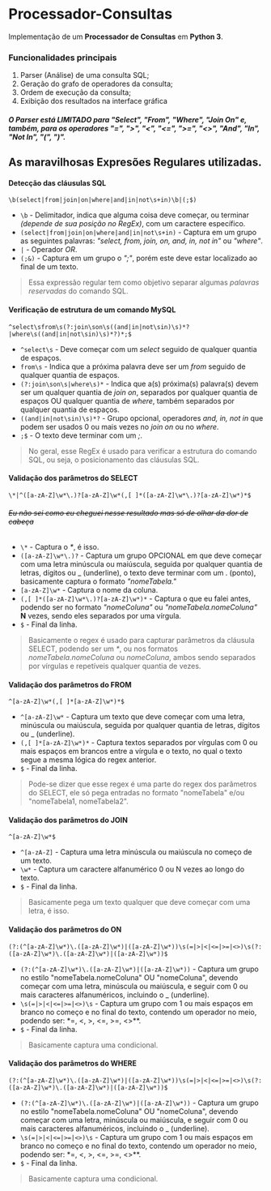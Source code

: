 # **Processador-Consultas**
Implementação de um **Processador de Consultas** em **Python 3**.

### **Funcionalidades principais**
1. Parser (Análise) de uma consulta SQL;
2. Geração do grafo de operadores da consulta;
3. Ordem de execução da consulta;
4. Exibição dos resultados na interface gráfica

##### O Parser está **LIMITADO** para *"Select", "From", "Where", "Join On"* e, também, para os operadores *"=", ">", "<", "<=", ">=", "<>", "And", "In", "Not In", "(", ")"*.

## **As maravilhosas Expresões Regulares utilizadas.**
#### **Detecção das cláusulas SQL**
`\b(select|from|join|on|where|and|in|not\s+in)\b|(;$)`
* `\b` - Delimitador, indica que alguma coisa deve começar, ou terminar *(depende de sua posição no RegEx)*, com um caractere específico.
* `(select|from|join|on|where|and|in|not\s+in)` - Captura em um grupo as seguintes palavras: *"select, from, join, on, and, in, not in"* ou *"where"*.
* `|` - Operador *OR*.
* `(;&)` - Captura em um grupo o *";"*, porém este deve estar localizado ao final de um texto.
> Essa expressão regular tem como objetivo separar algumas *palavras reservadas* do comando SQL.

#### **Verificação de estrutura de um comando MySQL**
`^select\sfrom\s(?:join\son\s((and|in|not\sin)\s)*?|where\s((and|in|not\sin)\s)*?)*;$`
* `^select\s` - Deve começar com um *select* seguido de qualquer quantia de espaços.
* `from\s` - Indica que a próxima palavra deve ser um *from* seguido de qualquer quantia de espaços.
* `(?:join\son\s|where\s)*` - Indica que a(s) próxima(s) palavra(s) devem ser um qualquer quantia de *join* *on*, separados por qualquer quantia de espaços OU qualquer quantia de *where*, também separados por qualquer quantia de espaços.
* `((and|in|not\sin)\s)*?` - Grupo opcional, operadores *and, in, not in* que podem ser usados 0 ou mais vezes no *join on* ou no *where*. 
* `;$` - O texto deve terminar com um *;*.
> No geral, esse RegEx é usado para verificar a estrutura do comando SQL, ou seja, o posicionamento das cláusulas SQL.

#### **Validação dos parâmetros do SELECT**
`\*|^([a-zA-Z]\w*\.)?[a-zA-Z]\w*(,[ ]*([a-zA-Z]\w*\.)?[a-zA-Z]\w*)*$`
###### *~~Eu não sei como eu cheguei nesse resultado mas só de olhar da dor de cabeça~~*
* `\*` - Captura o *\**, é isso.
* `([a-zA-Z]\w*\.)?` - Captura um grupo OPCIONAL em que deve começar com uma letra minúscula ou maiúscula, seguida por qualquer quantia de letras, dígitos ou _ (underline), o texto deve terminar com um . (ponto), basicamente captura o formato *"nomeTabela."*
* `[a-zA-Z]\w*` - Captura o nome da coluna.
* `(,[ ]*([a-zA-Z]\w*\.)?[a-zA-Z]\w*)*` - Captura o que eu falei antes, podendo ser no formato *"nomeColuna"* ou *"nomeTabela.nomeColuna"* **N** vezes, sendo eles separados por uma vírgula.
* `$` - Final da linha.
> Basicamente o regex é usado para capturar parâmetros da cláusula SELECT, podendo ser um *\**, ou nos formatos *nomeTabela.nomeColuna* ou *nomeColuna*, ambos sendo separados por vírgulas e repetíveis qualquer quantia de vezes.

#### **Validação dos parâmetros do FROM**
`^[a-zA-Z]\w*(,[ ]*[a-zA-Z]\w*)*$`
* `^[a-zA-Z]\w*` - Captura um texto que deve começar com uma letra, minúscula ou maiúscula, seguida por qualquer quantia de letras, dígitos ou _ (underline).
* `(,[ ]*[a-zA-Z]\w*)*` - Captura textos separados por vírgulas com 0 ou mais espaços em brancos entre a vírgula e o texto, no qual o texto segue a mesma lógica do regex anterior.
* `$` - Final da linha.
> Pode-se dizer que esse regex é uma parte do regex dos parâmetros do SELECT, ele só pega entradas no formato "nomeTabela" e/ou "nomeTabela1, nomeTabela2". 

#### **Validação dos parâmetros do JOIN**
`^[a-zA-Z]\w*$`
* `^[a-zA-Z]` - Captura uma letra minúscula ou maiúscula no começo de um texto.
* `\w*` - Captura um caractere alfanumérico 0 ou N vezes ao longo do texto.
* `$` - Final da linha.
> Basicamente pega um texto qualquer que deve começar com uma letra, é isso.

#### **Validação dos parâmetros do ON**
`(?:(^[a-zA-Z]\w*)\.([a-zA-Z]\w*)|([a-zA-Z]\w*))\s(=|>|<|<=|>=|<>)\s(?:([a-zA-Z]\w*)\.([a-zA-Z]\w*)|([a-zA-Z]\w*))$`
* `(?:(^[a-zA-Z]\w*)\.([a-zA-Z]\w*)|([a-zA-Z]\w*))` - Captura um grupo no estilo "nomeTabela.nomeColuna" OU "nomeColuna", devendo começar com uma letra, minúscula ou maiúscula, e seguir com 0 ou mais caracteres alfanuméricos, incluindo o _ (underline).
* `\s(=|>|<|<=|>=|<>)\s` - Captura um grupo com 1 ou mais espaços em branco no começo e no final do texto, contendo um operador no meio, podendo ser: *=, <, >, <=, >=, <>**.
* `$` - Final da linha.
> Basicamente captura uma condicional.

#### **Validação dos parâmetros do WHERE**
`(?:(^[a-zA-Z]\w*)\.([a-zA-Z]\w*)|([a-zA-Z]\w*))\s(=|>|<|<=|>=|<>)\s(?:([a-zA-Z]\w*)\.([a-zA-Z]\w*)|([a-zA-Z]\w*))$`
* `(?:(^[a-zA-Z]\w*)\.([a-zA-Z]\w*)|([a-zA-Z]\w*))` - Captura um grupo no estilo "nomeTabela.nomeColuna" OU "nomeColuna", devendo começar com uma letra, minúscula ou maiúscula, e seguir com 0 ou mais caracteres alfanuméricos, incluindo o _ (underline).
* `\s(=|>|<|<=|>=|<>)\s` - Captura um grupo com 1 ou mais espaços em branco no começo e no final do texto, contendo um operador no meio, podendo ser: *=, <, >, <=, >=, <>**.
* `$` - Final da linha.
> Basicamente captura uma condicional.